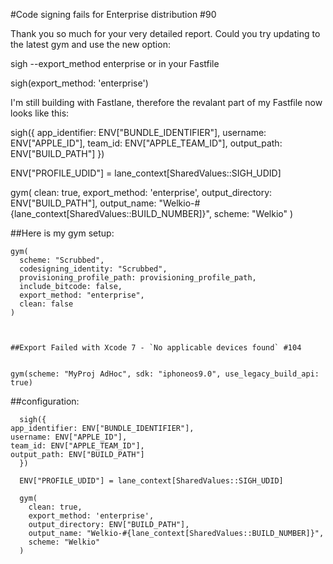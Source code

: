#Code signing fails for Enterprise distribution #90

Thank you so much for your very detailed report. Could you try updating to the latest gym and use the new option:

sigh --export_method enterprise
or in your Fastfile

sigh(export_method: 'enterprise')



I'm still building with Fastlane, therefore the revalant part of my Fastfile now looks like this:

  sigh({
    app_identifier: ENV["BUNDLE_IDENTIFIER"],
    username: ENV["APPLE_ID"],
    team_id: ENV["APPLE_TEAM_ID"],
    output_path: ENV["BUILD_PATH"]
  })

  ENV["PROFILE_UDID"] = lane_context[SharedValues::SIGH_UDID]

  gym(
    clean: true,
    export_method: 'enterprise',
    output_directory: ENV["BUILD_PATH"],
    output_name: "Welkio-#{lane_context[SharedValues::BUILD_NUMBER]}",
    scheme: "Welkio"
  )
  
  
  
  
  
  
##Here is my gym setup:

    gym(
      scheme: "Scrubbed",
      codesigning_identity: "Scrubbed",
      provisioning_profile_path: provisioning_profile_path,
      include_bitcode: false,
      export_method: "enterprise",
      clean: false
    )
    
    
    
    ##Export Failed with Xcode 7 - `No applicable devices found` #104

    
    gym(scheme: "MyProj AdHoc", sdk: "iphoneos9.0", use_legacy_build_api: true)
    
    
    
    
    
##configuration:
    
      sigh({
    app_identifier: ENV["BUNDLE_IDENTIFIER"],
    username: ENV["APPLE_ID"],
    team_id: ENV["APPLE_TEAM_ID"],
    output_path: ENV["BUILD_PATH"]
	  })
	
	  ENV["PROFILE_UDID"] = lane_context[SharedValues::SIGH_UDID]
	
	  gym(
	    clean: true,
	    export_method: 'enterprise',
	    output_directory: ENV["BUILD_PATH"],
	    output_name: "Welkio-#{lane_context[SharedValues::BUILD_NUMBER]}",
	    scheme: "Welkio"
	  )